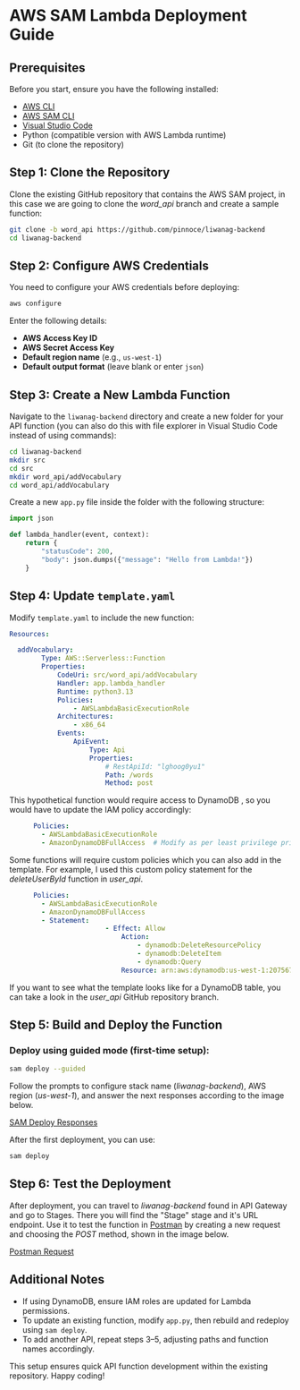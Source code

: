 ﻿# AWS SAM Lambda Deployment Guide

## Prerequisites

Before you start, ensure you have the following installed:

-   [AWS CLI](https://docs.aws.amazon.com/cli/latest/userguide/getting-started-install.html)
-   [AWS SAM CLI](https://docs.aws.amazon.com/serverless-application-model/latest/developerguide/install-sam-cli.html)
-   [Visual Studio Code](https://code.visualstudio.com/)
-   Python (compatible version with AWS Lambda runtime)
-   Git (to clone the repository)

## Step 1: Clone the Repository

Clone the existing GitHub repository that contains the AWS SAM project, in this case we are going to clone the *word_api* branch and create a sample function:

```sh
git clone -b word_api https://github.com/pinnoce/liwanag-backend
cd liwanag-backend
```

## Step 2: Configure AWS Credentials

You need to configure your AWS credentials before deploying:

```sh
aws configure
```
Enter the following details:

-   **AWS Access Key ID**
-   **AWS Secret Access Key**
-   **Default region name** (e.g., `us-west-1`)
-   **Default output format** (leave blank or enter `json`)

## Step 3: Create a New Lambda Function

Navigate to the `liwanag-backend` directory and create a new folder for your API function (you can also do this with file explorer in Visual Studio Code instead of using commands):

```sh
cd liwanag-backend
mkdir src
cd src
mkdir word_api/addVocabulary
cd word_api/addVocabulary
```

Create a new `app.py` file inside the folder with the following structure:

```python
import json

def lambda_handler(event, context):
    return {
        "statusCode": 200,
        "body": json.dumps({"message": "Hello from Lambda!"})
    }
```

## Step 4: Update `template.yaml`

Modify `template.yaml` to include the new function:

```yaml
Resources:

  addVocabulary:
		Type: AWS::Serverless::Function
		Properties:
			CodeUri: src/word_api/addVocabulary
			Handler: app.lambda_handler
			Runtime: python3.13
			Policies:
				- AWSLambdaBasicExecutionRole
			Architectures:
				- x86_64
			Events:
				ApiEvent:
					Type: Api
					Properties:
						# RestApiId: "lghoog0yu1"
						Path: /words
						Method: post
```

This hypothetical function would require access to DynamoDB , so you would have to update the IAM policy accordingly:

```yaml
      Policies:
        - AWSLambdaBasicExecutionRole
        - AmazonDynamoDBFullAccess  # Modify as per least privilege principle
```
Some functions will require custom policies which you can also add in the template. For example, I used this custom policy statement for the *deleteUserById* function in *user_api*.
```yaml
      Policies:
        - AWSLambdaBasicExecutionRole
        - AmazonDynamoDBFullAccess
        - Statement:
						- Effect: Allow
							Action:
								- dynamodb:DeleteResourcePolicy
								- dynamodb:DeleteItem
								- dynamodb:Query
							Resource: arn:aws:dynamodb:us-west-1:207567790755:table/Users					
```
If you want to see what the template looks like for a DynamoDB table, you can take a look in the *user_api* GitHub repository branch.

## Step 5: Build and Deploy the Function

### Deploy using guided mode (first-time setup):

```sh
sam deploy --guided
```
Follow the prompts to configure stack name (*liwanag-backend*), AWS region (*us-west-1*), and answer the next responses according to the image below.  

[SAM Deploy Responses](https://photos.app.goo.gl/gusVPrfxuF6yhjzt5)

After the first deployment, you can use:

```sh
sam deploy
```

## Step 6: Test the Deployment

After deployment, you can travel to *liwanag-backend* found in API Gateway and go to Stages. There you will find the "Stage" stage and it's URL endpoint. Use it to test the function in [Postman](https://www.postman.com/) by creating a new request and choosing the *POST* method, shown in the image below.

[Postman Request](https://photos.app.goo.gl/oSKL1wxcKbXVnNeeA)

## Additional Notes

-   If using DynamoDB, ensure IAM roles are updated for Lambda permissions.
-   To update an existing function, modify `app.py`, then rebuild and redeploy using `sam deploy`.
-   To add another API, repeat steps 3–5, adjusting paths and function names accordingly.

This setup ensures quick API function development within the existing repository. Happy coding!
